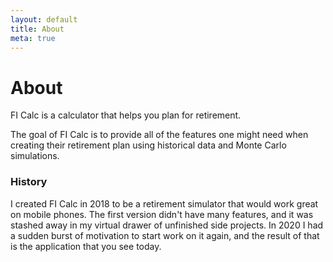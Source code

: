 ```yaml
---
layout: default
title: About
meta: true
---
```


# About

FI Calc is a calculator that helps you plan for retirement.

The goal of FI Calc is to provide all of the features one might need when
creating their retirement plan using historical data and Monte Carlo
simulations.

### History

I created FI Calc in 2018 to be a retirement simulator that would work great on
mobile phones. The first version didn't have many features, and it was stashed
away in my virtual drawer of unfinished side projects. In 2020 I had a sudden
burst of motivation to start work on it again, and the result of that is the
application that you see today.

